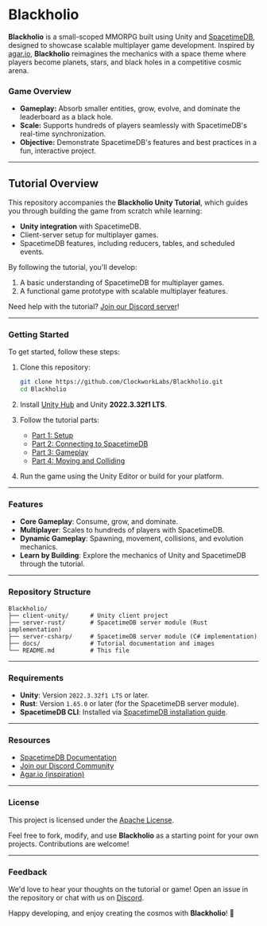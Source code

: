 # **Blackholio**

**Blackholio** is a small-scoped MMORPG built using Unity and [SpacetimeDB](https://spacetimedb.com), designed to showcase scalable multiplayer game development. Inspired by [agar.io](https://agar.io), **Blackholio** reimagines the mechanics with a space theme where players become planets, stars, and black holes in a competitive cosmic arena.

### **Game Overview**
- **Gameplay:** Absorb smaller entities, grow, evolve, and dominate the leaderboard as a black hole.
- **Scale:** Supports hundreds of players seamlessly with SpacetimeDB's real-time synchronization.
- **Objective:** Demonstrate SpacetimeDB's features and best practices in a fun, interactive project.

---

## **Tutorial Overview**

This repository accompanies the **Blackholio Unity Tutorial**, which guides you through building the game from scratch while learning:
- **Unity integration** with SpacetimeDB.
- Client-server setup for multiplayer games.
- SpacetimeDB features, including reducers, tables, and scheduled events.

By following the tutorial, you'll develop:
1. A basic understanding of SpacetimeDB for multiplayer games.
2. A functional game prototype with scalable multiplayer features.

Need help with the tutorial? [Join our Discord server](https://discord.gg/spacetimedb)!

---

### **Getting Started**
To get started, follow these steps:

1. Clone this repository:
   ```bash
   git clone https://github.com/ClockworkLabs/Blackholio.git
   cd Blackholio
   ```
2. Install [Unity Hub](https://unity.com/download) and Unity **2022.3.32f1 LTS**.
3. Follow the tutorial parts:
   - [Part 1: Setup](https://spacetimedb.com/docs/unity/part-1)
   - [Part 2: Connecting to SpacetimeDB](https://spacetimedb.com/docs/unity/part-2)
   - [Part 3: Gameplay](https://spacetimedb.com/docs/unity/part-3)
   - [Part 4: Moving and Colliding](https://spacetimedb.com/docs/unity/part-4)

4. Run the game using the Unity Editor or build for your platform.

---

### **Features**
- **Core Gameplay**: Consume, grow, and dominate.
- **Multiplayer**: Scales to hundreds of players with SpacetimeDB.
- **Dynamic Gameplay**: Spawning, movement, collisions, and evolution mechanics.
- **Learn by Building**: Explore the mechanics of Unity and SpacetimeDB through the tutorial.

---

### **Repository Structure**

```plaintext
Blackholio/
├── client-unity/      # Unity client project
├── server-rust/       # SpacetimeDB server module (Rust implementation)
├── server-csharp/     # SpacetimeDB server module (C# implementation)
├── docs/              # Tutorial documentation and images
└── README.md          # This file
```

---

### **Requirements**
- **Unity**: Version `2022.3.32f1 LTS` or later.
- **Rust**: Version `1.65.0` or later (for the SpacetimeDB server module).
- **SpacetimeDB CLI**: Installed via [SpacetimeDB installation guide](https://spacetimedb.com/docs/install).

---

### **Resources**
- [SpacetimeDB Documentation](https://spacetimedb.com/docs/)
- [Join our Discord Community](https://discord.gg/spacetimedb)
- [Agar.io (inspiration)](https://agar.io)

---

### **License**
This project is licensed under the [Apache License](LICENSE).

Feel free to fork, modify, and use **Blackholio** as a starting point for your own projects. Contributions are welcome!

---

### **Feedback**
We'd love to hear your thoughts on the tutorial or game! Open an issue in the repository or chat with us on [Discord](https://discord.gg/spacetimedb).

Happy developing, and enjoy creating the cosmos with **Blackholio**! 🚀
